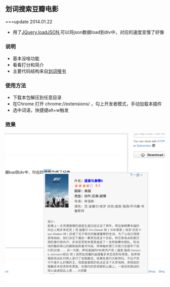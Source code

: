 ## 划词搜索豆瓣电影

===update 2014.01.22

* 用了[JQuery.loadJSON](https://code.google.com/p/jquery-load-json/),可以将json数据load到div中，对应的速度变慢了好像

### 说明

* 基本没啥功能
* 看看打分和简介
* 主要代码结构来自[划词搜书](https://chrome.google.com/webstore/detail/%E5%88%92%E8%AF%8D%E6%90%9C%E4%B9%A6/elomlllekifgalhmacibabmbaencemdl)



### 使用方法
* 下载本包解压到任意目录
* 在Chrome 打开 chrome://extensions/ ，勾上开发者模式，手动加载本插件
* 选中词语，快捷键alt+w触发

### 效果

![如图](pic/example.png?raw=true)<br>

